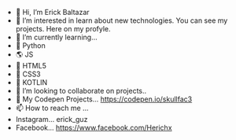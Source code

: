 - 👋 Hi, I’m Erick Baltazar
- 👀 I’m interested in learn about new technologies. You can see my projects. Here on my profyle.
- 🌱 I’m currently learning...
- :snake: Python 
- :earth_americas: JS
- :bookmark_tabs: HTML5
- :art: CSS3
- :iphone: KOTLIN
- 💞️ I’m looking to collaborate on projects..
- :art:  My Codepen Projects... https://codepen.io/skullfac3
- 📫 How to reach me ...
- Instagram... erick_guz
- Facebook... https://www.facebook.com/Herichx

<!---
Skullfac3/Skullfac3 is a ✨ special ✨ repository because its `README.md` (this file) appears on your GitHub profile.
You can click the Preview link to take a look at your changes.
--->
